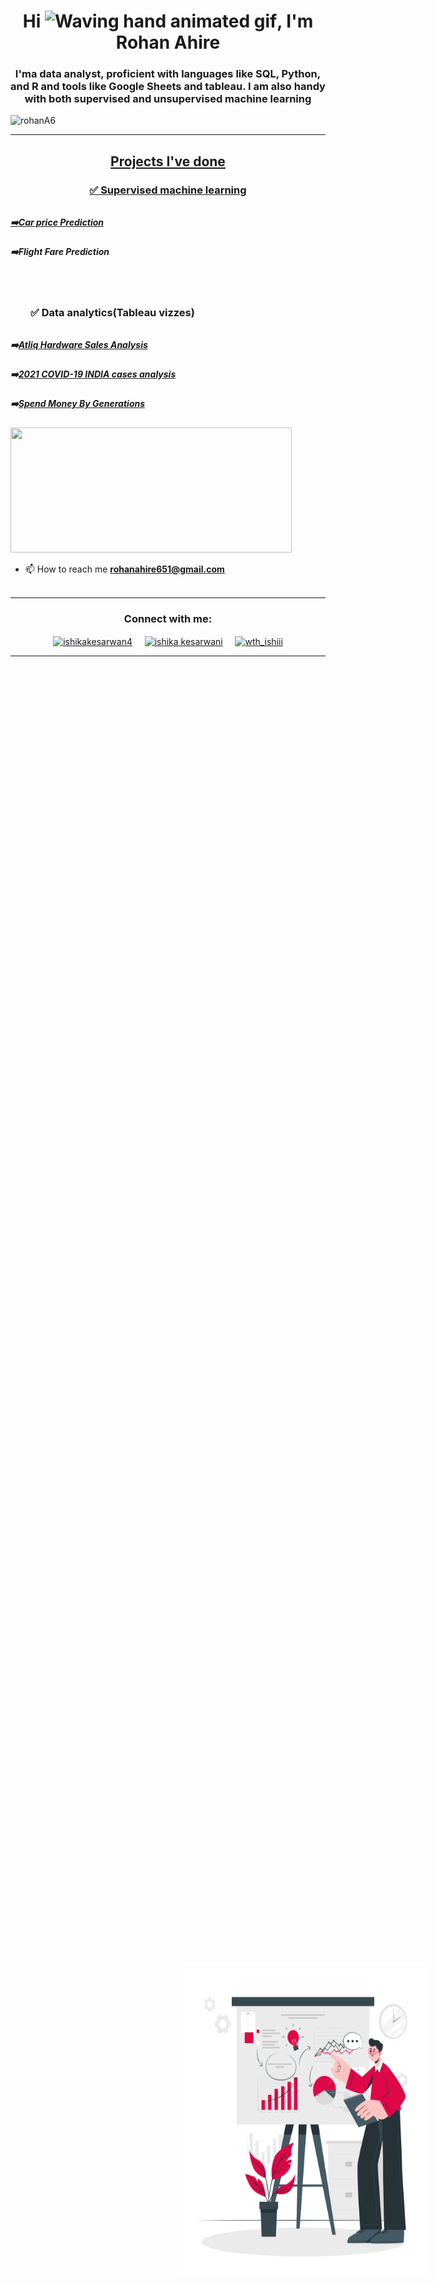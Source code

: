 <h1 align="center">Hi <img src="https://raw.githubusercontent.com/nixin72/nixin72/master/wave.gif" 
         alt="Waving hand animated gif"
         height="45"
         width="45" />, I'm Rohan Ahire</h1>
<h3 align="center">
I'ma data analyst, proficient with languages like SQL, Python, and R and tools like Google Sheets and tableau. I am also handy with both supervised  and unsupervised  machine learning 
 
</h3>
<p align="left"> <img src="https://komarev.com/ghpvc/?username=rohanA6&label=Profile%20views&color=0e75b6&style=flat" alt="rohanA6" /> </p>
<p>
<a align= "center" href="https://github.com/rohanA6">
<hr>
<h2> Projects I've done </h2>
<h3 style="margin-bottom: 2rem;">✅ Supervised machine learning</h3>
<h5>➡️<a href="https://carprice-predictionapp.herokuapp.com/">Car price Prediction</a> </h5>
<h5>➡️Flight Fare Prediction </h5>
<br/>
<h3 style="margin: 2rem;">✅ Data analytics(Tableau vizzes)</h3>
<h5>➡️<a href="https://public.tableau.com/views/AtliqHardwareSalesAnalysis/AtliqHarware?:language=en-US&:display_count=n&:origin=viz_share_link">Atliq Hardware Sales Analysis</a></h5>
<h5>➡️<a href="https://public.tableau.com/views/2021COVID-19INDIAcasesanalysis/Dashboard1?:language=en-US&:display_count=n&:origin=viz_share_link">2021 COVID-19 INDIA cases analysis</a></h5>
<h5>➡️<a href="https://public.tableau.com/views/SpendMoneyByGenerations/MonrySpantByGeneration?:language=en-US&:display_count=n&:origin=viz_share_link">Spend Money By Generations</a></h5>

<img align="right" height="500" width="400" padding="2 rem" style="position : absolute; right: 4rem; bottom :18rem; " src="Data2.png" /> </a>
</p>
<img height="200px" width="450" src="https://github-readme-stats.vercel.app/api?username=rohanA6&count_private=true&theme=radical&show_icons=true" />

- 📫 How to reach me **rohanahire651@gmail.com**
<br><br>
<hr>

<h3 align="center">Connect with me:</h3>
<p align="center">
<a href="https://twitter.com/ishikakesarwan4" target="blank"><img align="center" src="https://img.icons8.com/cute-clipart/64/000000/twitter.png" alt="ishikakesarwan4" height="50" width="50" /></a> &nbsp;&nbsp;&nbsp;
<a href="https://www.linkedin.com/in/ishika-kesarwani-3b32811a6/" target="blank"><img align="center" src="https://img.icons8.com/cute-clipart/64/000000/linkedin.png" alt="ishika kesarwani" height="50" width="50" /></a>&nbsp;&nbsp;&nbsp;&nbsp;
<a href="https://instagram.com/wth_ishiii" target="blank"><img align="center" src="https://img.icons8.com/cute-clipart/64/000000/instagram-new.png" alt="wth_ishiii" height="50" width="50" /></a>
</p>


<hr>


